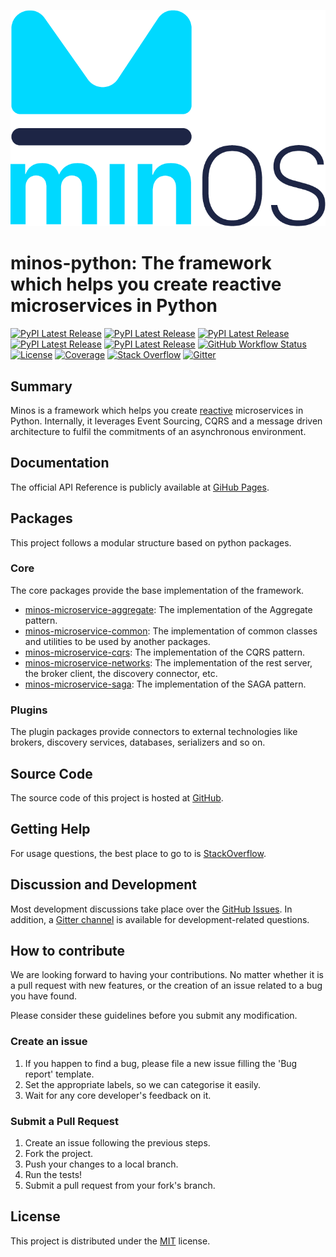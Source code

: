 
<p align="center">
  <a href="http://minos.run" target="_blank"><img src="https://raw.githubusercontent.com/minos-framework/.github/main/images/logo.png" alt="Minos logo"></a>
</p>

# minos-python: The framework which helps you create reactive microservices in Python
[![PyPI Latest Release](https://img.shields.io/pypi/v/minos-microservice-aggregate.svg?label=minos-microservice-aggregate)](https://pypi.org/project/minos-microservice-aggregate/)
[![PyPI Latest Release](https://img.shields.io/pypi/v/minos-microservice-common.svg?label=minos-microservice-common)](https://pypi.org/project/minos-microservice-common/)
[![PyPI Latest Release](https://img.shields.io/pypi/v/minos-microservice-cqrs.svg?label=minos-microservice-cqrs)](https://pypi.org/project/minos-microservice-cqrs/)
[![PyPI Latest Release](https://img.shields.io/pypi/v/minos-microservice-networks.svg?label=minos-microservice-networks)](https://pypi.org/project/minos-microservice-networks/)
[![PyPI Latest Release](https://img.shields.io/pypi/v/minos-microservice-saga.svg?label=minos-microservice-saga)](https://pypi.org/project/minos-microservice-saga/) 
[![GitHub Workflow Status](https://img.shields.io/github/workflow/status/minos-framework/minos-python/pages%20build%20and%20deployment?label=docs)](https://minos-framework.github.io/minos-python)
[![License](https://img.shields.io/github/license/minos-framework/minos-python.svg)](https://github.com/minos-framework/minos-python/blob/main/LICENSE)
[![Coverage](https://codecov.io/github/minos-framework/minos-python/coverage.svg?branch=main)](https://codecov.io/gh/minos-framework/minos-python)
[![Stack Overflow](https://img.shields.io/badge/Stack%20Overflow-Ask%20a%20question-green)](https://stackoverflow.com/questions/tagged/minos)
[![Gitter](https://badges.gitter.im/Join%20Chat.svg)](https://gitter.im/minos-framework/community)

## Summary

Minos is a framework which helps you create [reactive](https://www.reactivemanifesto.org/) microservices in Python.
Internally, it leverages Event Sourcing, CQRS and a message driven architecture to fulfil the commitments of an
asynchronous environment.

## Documentation

The official API Reference is publicly available at [GiHub Pages](https://minos-framework.github.io/minos-python).

## Packages

This project follows a modular structure based on python packages.

### Core

The core packages provide the base implementation of the framework.

* [minos-microservice-aggregate](https://minos-framework.github.io/minos-python/packages/core/minos-microservice-aggregate): The implementation of the Aggregate pattern.
* [minos-microservice-common](https://minos-framework.github.io/minos-python/packages/core/minos-microservice-common): The implementation of common classes and utilities to be used by another packages.
* [minos-microservice-cqrs](https://minos-framework.github.io/minos-python/packages/core/minos-microservice-cqrs): The implementation of the CQRS pattern.
* [minos-microservice-networks](https://minos-framework.github.io/minos-python/packages/core/minos-microservice-networks): The implementation of the rest server, the broker client, the discovery connector, etc.
* [minos-microservice-saga](https://minos-framework.github.io/minos-python/packages/core/minos-microservice-saga): The implementation of the SAGA pattern.

### Plugins

The plugin packages provide connectors to external technologies like brokers, discovery services, databases, serializers and so on. 

## Source Code

The source code of this project is hosted at [GitHub](https://github.com/minos-framework/minos-python). 

## Getting Help

For usage questions, the best place to go to is [StackOverflow](https://stackoverflow.com/questions/tagged/minos).

## Discussion and Development
Most development discussions take place over the [GitHub Issues](https://github.com/minos-framework/minos-python/issues). In addition, a [Gitter channel](https://gitter.im/minos-framework/community) is available for development-related questions.

## How to contribute

We are looking forward to having your contributions. No matter whether it is a pull request with new features, or the creation of an issue related to a bug you have found.

Please consider these guidelines before you submit any modification.

### Create an issue

1. If you happen to find a bug, please file a new issue filling the 'Bug report' template.
2. Set the appropriate labels, so we can categorise it easily.
3. Wait for any core developer's feedback on it.

### Submit a Pull Request

1. Create an issue following the previous steps.
2. Fork the project.
3. Push your changes to a local branch.
4. Run the tests!
5. Submit a pull request from your fork's branch.

## License

This project is distributed under the [MIT](https://raw.githubusercontent.com/minos-framework/minos-python/main/LICENSE) license.
